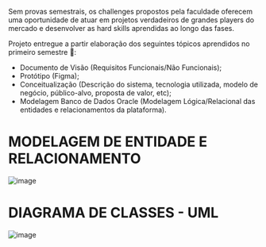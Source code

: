Sem provas semestrais, os challenges propostos pela faculdade oferecem uma oportunidade de atuar em projetos verdadeiros de grandes players do mercado e desenvolver as hard skills aprendidas ao longo das fases.

Projeto entregue a partir elaboração dos seguintes tópicos aprendidos no primeiro semestre 📕:
- Documento de Visão (Requisitos Funcionais/Não Funcionais);
- Protótipo (Figma);
- Conceitualização (Descrição do sistema, tecnologia utilizada, modelo de negócio, público-alvo, proposta de valor, etc);
- Modelagem Banco de Dados Oracle (Modelagem Lógica/Relacional das entidades e relacionamentos da plataforma).

# MODELAGEM DE ENTIDADE E RELACIONAMENTO
![image](https://github.com/pedroferrarezzo/BRQ-EasyCarros-Challenge2-Fiap/assets/124400471/4d32f0ef-f024-4811-a2c5-3d99c4482beb)

# DIAGRAMA DE CLASSES - UML
![image](https://github.com/pedroferrarezzo/BRQ-EasyCarros-Challenge2-Fiap/assets/124400471/e62a04ca-390d-453a-ad90-986fdff69d68)

